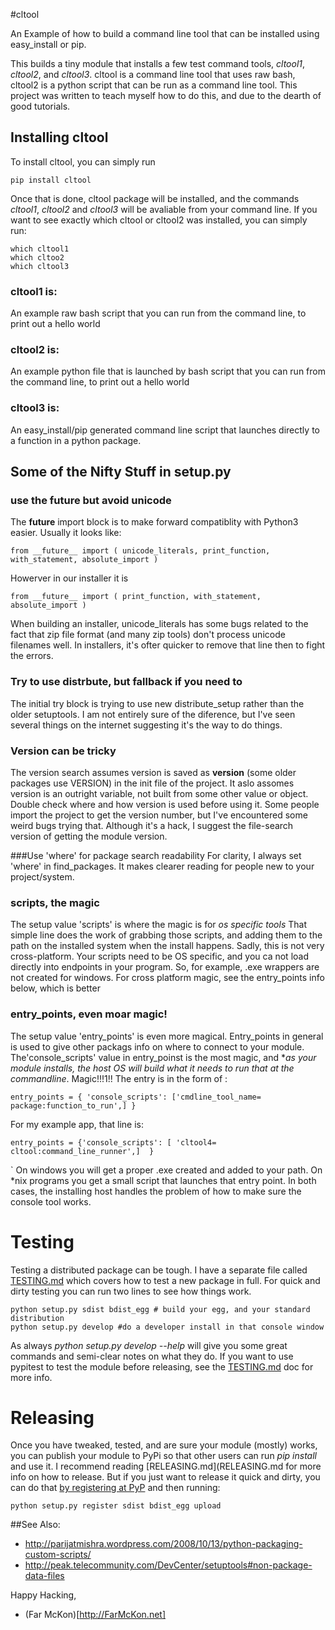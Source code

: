 #cltool

An Example of how to build a command line tool that can be installed using easy_install or pip.

This builds a tiny module that installs a few test command tools, *cltool1*, *cltool2*, and *cltool3*. cltool is a command line tool that uses raw bash, cltool2 is a python script that can be run as a command line tool. This project was written to teach myself how to do this, and due to the dearth of good tutorials. 

## Installing cltool 
To install cltool,  you can simply run 

    pip install cltool

Once that is done, cltool package will be installed, and the commands *cltool1*, *cltool2* and *cltool3* will be avaliable from your command line. If you want to see exactly which cltool or cltool2 was installed, you can simply run:
    
    which cltool1
    which cltoo2
    which cltool3

### cltool1 is:
An example raw bash script that you can run from the command line, to print out a hello world

### cltool2 is:
An example python file that is launched by bash script that you can run from the command line, to print out a hello world

### cltool3 is:
An easy_install/pip generated command line script that launches directly to a function in a python package.

## Some of the Nifty Stuff in setup.py

### use the future but avoid unicode 
The __future__ import block is to make forward compatiblity with Python3 easier. Usually it looks like: 

    from __future__ import ( unicode_literals, print_function, with_statement, absolute_import )

Howerver in our installer it is

    from __future__ import ( print_function, with_statement, absolute_import )

When building an installer, unicode_literals has some bugs related to the fact that zip file format (and many zip tools) don't process unicode filenames well. In installers, it's ofter quicker to remove that line then to fight the errors. 

### Try to use distrbute, but fallback if you need to 
The initial try block is trying to use new distribute_setup rather than the older setuptools.  I am not entirely sure of the diference, but I've seen several things on the internet suggesting it's the way to do things.

### Version can be tricky
The version search assumes version is saved as __version__ (some older packages use VERSION) in the init file of the project.  It aslo assomes version is an outright variable, not built from some other value or object. Double check where and how version is used before using it. Some people import the project to get the version number, but I've encountered some weird bugs trying that.  Although it's a hack, I suggest the file-search version of getting the module version.

###Use 'where' for package search readability
For clarity, I always set 'where' in find_packages. It makes clearer reading for people new to your project/system.

### scripts, the magic
The setup value 'scripts' is where the magic is for *os specific tools*  That simple line does the work of grabbing those scripts, and adding them to the path on the installed system when the install happens.  Sadly, this is not very cross-platform. Your scripts need to be OS specific, and you ca not load directly into endpoints in your program.  So, for example, .exe wrappers are not created for windows.  For cross platform magic, see the entry_points info below, which is better

### entry_points, even moar magic!
The setup value 'entry_points' is even more magical. Entry_points in general is used to give other packags info on where to connect to your module.  The'console_scripts' value in entry_poinst is the most magic, and **as your module installs, the host OS will build what it needs to run that at the commandline*. Magic!!!1!! The entry is in the form of :

    entry_points = { 'console_scripts': ['cmdline_tool_name= package:function_to_run',] } 

For my example app, that line is:

    entry_points = {'console_scripts': [ 'cltool4= cltool:command_line_runner',]  }
`
On windows you will get a proper .exe created and added to your path. On *nix programs you get a small script that launches that entry point. In both cases, the installing host handles the problem of how to make sure the console tool works.


# Testing
Testing a distributed package can be tough. I have a separate file called [TESTING.md](TESTING.md) which covers how to test a new package in full.  For quick and dirty testing you can run two lines to see how things work.

    python setup.py sdist bdist_egg # build your egg, and your standard distribution
    python setup.py develop #do a developer install in that console window

As always *python setup.py develop --help* will give you some great commands and semi-clear notes on what they do.  If you want to use pypitest to test the module before releasing, see the [TESTING.md](TESTING.md) doc for more info.

# Releasing
Once you have tweaked, tested, and are sure your module (mostly) works, you can publish your module to PyPi so that other users can run *pip install <module>* and use it.  I recommend reading [RELEASING.md](RELEASING.md for more info on how to release.  But if you just want to release it quick and dirty, you can do that [by registering at PyP](http://pypi.python.org/pypi?%3Aaction=register_form) and then running: 

    python setup.py register sdist bdist_egg upload 

##See Also: 
- http://parijatmishra.wordpress.com/2008/10/13/python-packaging-custom-scripts/
- http://peak.telecommunity.com/DevCenter/setuptools#non-package-data-files


Happy Hacking,
- (Far McKon)[http://FarMcKon.net]

